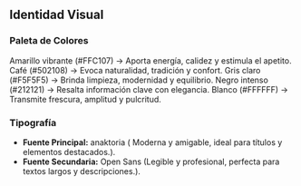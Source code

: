 ## Identidad Visual

### Paleta de Colores

Amarillo vibrante (#FFC107) → Aporta energía, calidez y estimula el apetito.
Café (#502108) → Evoca naturalidad, tradición y confort.
Gris claro (#F5F5F5) → Brinda limpieza, modernidad y equilibrio.
Negro intenso (#212121) → Resalta información clave con elegancia.
Blanco (#FFFFFF) → Transmite frescura, amplitud y pulcritud.

### Tipografía

- **Fuente Principal:** anaktoria ( Moderna y amigable, ideal para títulos y elementos destacados.).
- **Fuente Secundaria:** Open Sans (Legible y profesional, perfecta para textos largos y descripciones.).

